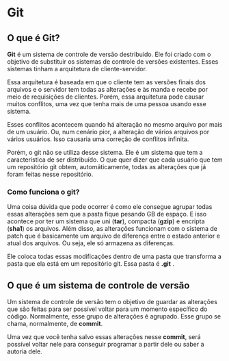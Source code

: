 # Git

## O que é Git?

**Git** é um sistema de controle de versão destribuído. Ele foi criado com o objetivo de substituir os sistemas de controle de versões existentes. Esses sistemas tinham a arquitetura de cliente-servidor. 

Essa arquitetura é baseada em que o cliente tem as versões finais dos arquivos e o servidor tem todas as alterações e às manda e recebe por meio de requisições de clientes. Porém, essa arquitetura pode causar muitos conflitos, uma vez que tenha mais de uma pessoa usando esse sistema. 

Esses conflitos acontecem quando há alteração no mesmo arquivo por mais de um usuário. Ou, num cenário pior, a alteração de vários arquivos por vários usuários. Isso causaria uma correção de conflitos infinita.

Porém, o git não se utiliza desse sistema. Ele é um sistema que tem a característica de ser distribuído. O que quer dizer que cada usuário que tem um repositório git obtem, automáticamente, todas as alterações que já foram feitas nesse repositório.

### Como funciona o git?

Uma coisa dúvida que pode ocorrer é como ele consegue agrupar todas essas alterações sem que a pasta fique pesando GB de espaço. E isso acontece por ter um sistema que uni (**tar**), compacta (**gzip**) e encripta (**sha1**) os arquivos. Além disso, as alterações funcionam com o sistema de patch que é basicamente um arquivo de diferença entre o estado anterior e atual dos arquivos. Ou seja, ele só armazena as diferenças.

Ele coloca todas essas modificações dentro de uma pasta que transforma a pasta que ela está em um repositório git. Essa pasta é **.git** . 

## O que é um sistema de controle de versão

Um sistema de controle de versão tem o objetivo de guardar as alterações que são feitas para ser possível voltar para um momento específico do código. Normalmente, esse grupo de alterações é agrupado. Esse grupo se chama, normalmente, de **commit**. 

Uma vez que você tenha salvo essas alterações nesse **commit**, será possível voltar nele para conseguir programar a partir dele ou saber a autoria dele.

